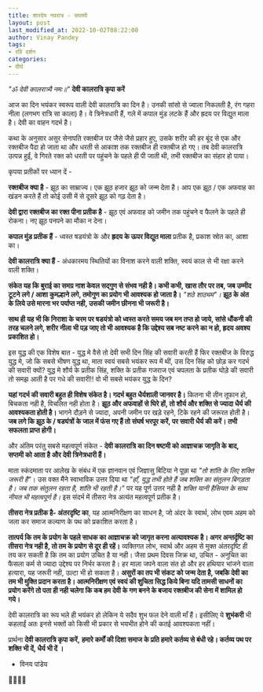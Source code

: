 ```yaml
---
title: शारदेय नवरात्र - सप्तमी
layout: post
last_modified_at: 2022-10-02T08:22:00
author: Vinay Pandey
tags:
- रवि दर्शन
categories:
- दीर्घ
---
```

*"ॐ देवी कालरात्र्यै नमः॥"*
**देवी कालरात्रि कृपा करें**

आज का दिन भयंकर स्वरूप  वाली देवी कालरात्रि का दिन है। उनकी सांसो से ज्वाला निकलती है, रंग गहरा नीला (लगभग रात्रि सा काला) है। वे त्रिनेत्रधारी हैं, गले में कपाल मुंड लटके हैं और ह्रदय पर विद्युत माला है। देवी का वाहन गदर्भ है। 

कथा के अनुसार असुर सेनापति रक्तबीज पर जैसे जैसे प्रहार हुए, उसके शरीर की हर बूंद से एक और रक्तबीज पैदा हो जाता था और धरती से आकाश तक रक्तबीज ही रक्तबीज हो गए। तब देवी कालरात्रि उत्पन्न हुईं, वे गिरते रक्त को धरती पर पहुंचने के पहले ही पी जाती थी, तभी रक्तबीज का संहार हो पाया।

कृपया प्रतीकों पर ध्यान दें -

**रक्तबीज क्या है** - झूठ का साम्राज्य। एक झूठ हजार झूठ को जन्म देता है। आप एक झूठ / एक अफवाह का खंडन करते हैं तो कोई उसी में से दूसरे झूठ  को गढ़ देता है। 

**देवी द्वारा रक्तबीज का रक्त पीना प्रतीक है** - झूठ एवं अफवाह को जमीन तक पहुंचने व फैलने के पहले ही रोकना। नए झूठ पनपने का मौका न देना। 

**कपाल मुंड प्रतीक हैं** - ध्वस्त षडयंत्रो के और **ह्रदय के ऊपर विद्युत माला** प्रतीक है, प्रकाश स्रोत का, आशा का।

**देवी कालरात्रि क्या हैं** - अंधकारमय स्थितियों का विनाश करने वाली शक्ति, स्वयं काल से भी रक्षा करने वाली शक्ति। 

**संकेत यह कि बुराई का समग्र नाश केवल सद्गुण से संभव नही है। कभी कभी, खास तौर पर तब, जब उम्मीद टूटने लगे / आशा कुमल्हाने लगे,  तमोगुण का प्रयोग भी आवश्यक हो जाता है।** *"शठे शाठ्यम"।* **झूठ के अंत के लिये उसे मारना भर पर्याप्त नही, उसकी जमीन छीनना भी जरूरी है।**

**साथ ही यह भी कि निराशा के चरम पर षडयंत्रो को ध्वस्त करते समय जब मन तप्त हो जाये, सांसे धौंकनी की तरह चलने लगे, शरीर नीला भी पड़ जाए तो भी आवश्यक है कि उद्देश्य सब नष्ट करने का न हो, ह्रदय अवश्य प्रकाशित हो।**

इस युद्ध की एक विशेष बात - युद्ध मे वैसे तो देवी सभी दिन सिंह की सवारी करती हैं फिर रक्तबीज के विरुद्ध युद्ध मे, जो कि सबसे भीषण युद्ध था, माता स्वयं सबसे भयंकर रूप में थीं, उस दिन सिंह को छोड़ कर गदर्भ की सवारी क्यों? युद्ध मे शौर्य के प्रतीक सिंह, शक्ति के प्रतीक गजराज एवं चपलता के प्रतीक घोड़े की सवारी तो समझ आती है पर गधे की सवारी!!  वो भी सबसे भयंकर युद्ध के दिन?  

**यहां गदर्भ की सवारी बहुत ही विशेष संकेत है। गदर्भ बहुत धैर्यशाली जानवर है।** कितना भी तीन तूफान हो, बिचकता नही है, विचलित नही होता है। **झूठ और अफवाहों से घिरे हों, तो शौर्य और शक्ति से ज्यादा धैर्य की आवश्यकता होती है।** भागने दौड़ने से ज्यादा, अपनी जमीन पर खड़े रहने, टिके रहने की जरूरत होती है। **जब लगे कि झूठ के / षड्यंत्रों के जाल में फंस गए हैं तो संघर्ष भरपूर करें, पर सवारी धैर्य की करें। तभी सफलता प्राप्त होगी।**

और अंतिम परंतु सबसे महत्वपूर्ण संकेत - **देवी कालरात्रि का दिन षष्टमी को आज्ञाचक्र जागृति के बाद, सप्तमी को आता है और देवी त्रिनेत्रधारी हैं।**

माता स्कंदमाता पर आलेख के संबंध में एक ज्ञानवान एवं जिज्ञासु बिटिया ने पूछा था *"तो शांति के लिए शक्ति जरूरी है"*। उस वक्त मैंने  स्वाभाविक उत्तर दिया था *"हाँ, युद्ध तभी होते हैं जब शक्ति का संतुलन बिगड़ता है। जब तक संतुलन रहता है, शांति भी रहती है।"* पर यह पूर्ण उत्तर नही है *शक्ति यानी हैसियत के साथ नीयत भी महत्वपूर्ण है।*  इस संदर्भ में तीसरा नेत्र अत्यंत महत्वपूर्ण प्रतीक है। 

**तीसरा नेत्र प्रतीक है- अंतरदृष्टि का**, यह आत्मनिरीक्षण का साधन है, जो अंदर के स्वार्थ, लोभ एवम अहम को जला कर समाज कल्याण के पथ को प्रकाशित करता है। 

**तात्पर्य कि तम के प्रयोग के पहले साधक का आज्ञाचक्र को जागृत करना अत्यावश्यक है।  अगर अन्तर्दृष्टि का तीसरा नेत्र नही है, तो तम के प्रयोग से दूर ही रहें।** व्यक्तिगत लोभ, स्वार्थ और अहम से मुक्त अंतरदृष्टि ही तय कर सकती है कि तम का प्रयोग उचित है या नही। जैसा प्रथम दिवस जिक्र था, उचित - अनुचित का फैसला कर्म से ज्यादा उद्देश्य पर निर्भर करता है। हर माला जपने वाला संत हो और हर हथियार भांजने वाला हत्यारा, यह जरूरी नही, उल्टा भी हो सकता है। **असुरों का तप भी संकट को जन्म देता है, जबकि देवी का तम भी मुक्ति प्रदान करता है। आत्मनिरीक्षण एवं स्वयं की शुचिता सिद्ध किये बिना यदि तामसी साधनों का प्रयोग करेंगे तो पता ही नही चलेगा कि कब हम देवी के गण बनने के बजाय रक्तबीज की सेना में शामिल हो गये।** 

देवी कालरात्रि का रूप भले ही भयंकर हो लेकिन ये सदैव शुभ फल देने वाली माँ हैं। इसीलिए ये **शुभंकरी** भी कहलाईं अतः इनसे भक्तों को किसी भी प्रकार से भयभीत होने की कतई आवश्यकता नहीं। 

प्रार्थना
**देवी कालरात्रि कृपा करें,**
**हमारे कर्मों की दिशा समाज के प्रति हमारे कर्तव्य से बंधी रहे। कर्तव्य पथ पर शक्ति भी दें, धैर्य भी दें ।**

- विनय पांडेय

🙏🌷🌷🙏


